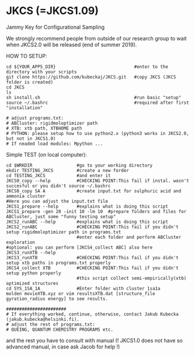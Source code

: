 # JKCS (=JKCS1.09)
Jammy Key for Configurational Sampling

  We strongly recommend people from outside of our research group to wait when JKCS2.0 will be released (end of summer 2019).
  
  HOW TO SETUP:

    cd ${YOUR_APPS_DIR}                              #enter to the directory with your scripts
    git clone https://github.com/kubeckaj/JKCS.git   #copy JKCS (JKCS folder is created)
    cd JKCS
    ls
    sh install.sh                                    #run basic "setup"
    source ~/.bashrc                                 #required after first "installation"
   
    # adjust programs.txt:
    # ABCluster: rigidmoloptimizer path
    # XTB: xtb path, XTBHOME path
    # PYTHON: please setup how to use python2.x (python3 works in JKCS2.0, but not in JKCS1.0)
    # If neaded load modules: Mpython ...
   
  Simple TEST (on local computer):
   
    cd $WRKDIR                 #go to your working directory
    mkdir TESTING_JKCS         #create a new forder 
    cd TESTING_JKCS            #and enter it
    JKCS0_copy --help          #CHECKING POINT:This fail if instal. wasn't succesful or you didn't source ~/.bashrc  
    JKCS0_copy SA A            #create input.txt for sulphuric acid and ammonia cluster
    #Here you can adjust the input.txt file
    JKCS1_prepare --help       #explains what is doing this script
    JKCS1_prepare -gen 20 -init 10 -lm 10  #prepare folders and files for ABCluster, just some "funny testing setup"
    JKCS2_runABC --help        #explains what is doing this script
    JKCS2_runABC               #CHECKING POINT:This fail if you didn't setup rigidmoloptimizer path in programs.txt
                               #enter each folder and perform ABCluster exploration
    #optional: you can perform [JKCS4_collect ABC] also here
    JKCS3_runXTB --help        
    JKCS3_runXTB               #CHECKING POINT:This fail if you didn't setup xtb paths in programs.txt properly
    JKCS4_collect XTB          #CHECKING POINT:This fail if you didn't setup python properly
                               #this script collect semi-empirically(xtb) optimized structures
    cd SYS_1SA_1A              #Enter folder with cluster 1sa1a
    molden movieXTB.xyz or vim resultsXTB.dat [structure_file gyration_radius energy] to see results.
     
    #######################
    # If everything worked, continue, otherwise, contact Jakub Kubecka (jakub.kubecka@helsinki.fi).
    # adjust the rest of programs.txt:
    # QUEING, QUANTUM CHEMISTRY PROGRAMS etc.
    
  and the rest you have to consult with manual (! JKCS1.0 does not have so advanced manual, in  case ask Jacob for help !)
    
    
   
 
